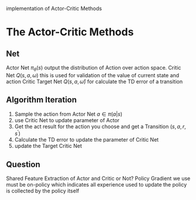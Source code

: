 implementation of Actor-Critic Methods
# The Actor-Critic Methods
## Net
Actor Net $\pi_\theta(s)$ output the distribution of Action over action space.
Critic Net $Q(s,a,\omega)$ this is used for validation of the value of current state and action
Critic Target Net $Q(s,a,\hat\omega)$ for calculate the TD error of a transition
## Algorithm Iteration
1. Sample the action from Actor Net $a\in \pi(a|s)$
2. use Critic Net to update parameter of Actor
3. Get the act result for the action you choose and get a Transition $(s,a,r,s^\prime)$
4. Calculate the TD error to update the parameter of Critic Net
5. update the Target Critic Net

## Question
Shared Feature Extraction of Actor and Critic or Not?
Policy Gradient we use must be on-policy which indicates all experience used to update the policy is collected by the policy itself
